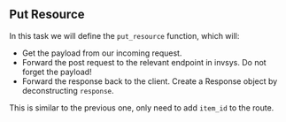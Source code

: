 ## Put Resource

In this task we will define the `put_resource` function, which will:
- Get the payload from our incoming request.
- Forward the post request to the relevant endpoint in invsys. Do not forget the payload!
- Forward the response back to the client. Create a Response object by deconstructing `response`.

<div class="hint">

This is similar to the previous one, only need to add `item_id` to the route.
</div>